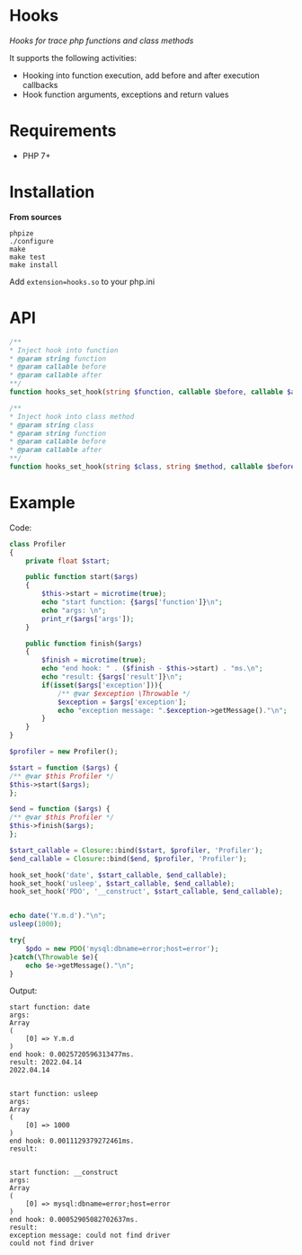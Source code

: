 Hooks
====
*Hooks for trace php functions and class methods*

It supports the following activities:
- Hooking into function execution, add before and after execution callbacks
- Hook function arguments, exceptions and return values

Requirements
============

* PHP 7+

Installation
============

**From sources**

    phpize
    ./configure 
    make
    make test
    make install
Add ```extension=hooks.so``` to your php.ini

API
===
```php
/**
* Inject hook into function
* @param string function
* @param callable before
* @param callable after
**/
function hooks_set_hook(string $function, callable $before, callable $after) : bool;

/**
* Inject hook into class method
* @param string class
* @param string function
* @param callable before
* @param callable after
**/
function hooks_set_hook(string $class, string $method, callable $before, callable $after) : bool;

```

Example
=======
Code:
```php
class Profiler
{
    private float $start;

    public function start($args)
    {
        $this->start = microtime(true);
        echo "start function: {$args['function']}\n";
        echo "args: \n";
        print_r($args['args']);
    }

    public function finish($args)
    {
        $finish = microtime(true);
        echo "end hook: " . ($finish - $this->start) . "ms.\n";
        echo "result: {$args['result']}\n";
        if(isset($args['exception'])){
            /** @var $exception \Throwable */
            $exception = $args['exception'];
            echo "exception message: ".$exception->getMessage()."\n";
        }
    }
}

$profiler = new Profiler();

$start = function ($args) {
/** @var $this Profiler */
$this->start($args);
};

$end = function ($args) {
/** @var $this Profiler */
$this->finish($args);
};

$start_callable = Closure::bind($start, $profiler, 'Profiler');
$end_callable = Closure::bind($end, $profiler, 'Profiler');

hook_set_hook('date', $start_callable, $end_callable);
hook_set_hook('usleep', $start_callable, $end_callable);
hook_set_hook('PDO', '__construct', $start_callable, $end_callable);


echo date('Y.m.d')."\n";
usleep(1000);

try{
    $pdo = new PDO('mysql:dbname=error;host=error');
}catch(\Throwable $e){
    echo $e->getMessage()."\n";
}
```

Output:
```
start function: date
args:
Array
(
    [0] => Y.m.d
)
end hook: 0.0025720596313477ms.
result: 2022.04.14
2022.04.14


start function: usleep
args:
Array
(
    [0] => 1000
)
end hook: 0.0011129379272461ms.
result:


start function: __construct
args:
Array
(
    [0] => mysql:dbname=error;host=error
)
end hook: 0.00052905082702637ms.
result:
exception message: could not find driver
could not find driver
```